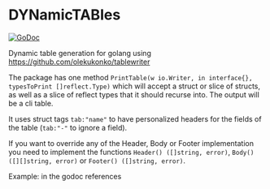 # DYNamicTABles

[![GoDoc](https://godoc.org/github.com/SimonSchneider/dyntab?status.svg)](https://godoc.org/github.com/SimonSchneider/dyntab)

Dynamic table generation for golang using https://github.com/olekukonko/tablewriter

The package has one method `PrintTable(w io.Writer, in interface{}, typesToPrint []reflect.Type)` which will accept a struct or slice of structs, as well as a slice of reflect types that it should recurse into. The output will be a cli table.

It uses struct tags `tab:"name"` to have personalized headers for the fields of the table (`tab:"-"` to ignore a field).

If you want to override any of the Header, Body or Footer implementation you need to implement the functions `Header() ([]string, error)`, `Body() ([][]string, error)` or `Footer() ([]string, error)`.

Example: in the godoc references
